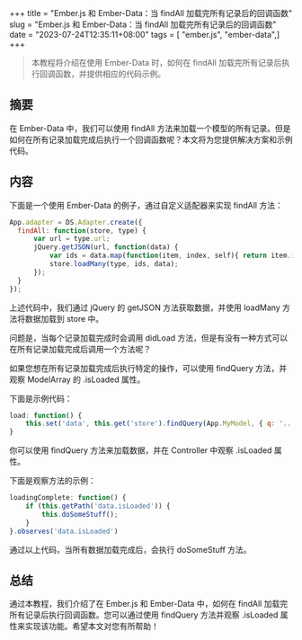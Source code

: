 +++
title = "Ember.js 和 Ember-Data：当 findAll 加载完所有记录后的回调函数"
slug = "Ember.js 和 Ember-Data：当 findAll 加载完所有记录后的回调函数"
date = "2023-07-24T12:35:11+08:00"
tags = [ "ember.js", "ember-data",]
+++


> 本教程将介绍在使用 Ember-Data 时，如何在 findAll 加载完所有记录后执行回调函数，并提供相应的代码示例。

## 摘要

在 Ember-Data 中，我们可以使用 findAll 方法来加载一个模型的所有记录。但是如何在所有记录加载完成后执行一个回调函数呢？本文将为您提供解决方案和示例代码。

## 内容

下面是一个使用 Ember-Data 的例子，通过自定义适配器来实现 findAll 方法：

```javascript
App.adapter = DS.Adapter.create({
  findAll: function(store, type) {
      var url = type.url;
      jQuery.getJSON(url, function(data) {
          var ids = data.map(function(item, index, self){ return item.id });
          store.loadMany(type, ids, data);
      });
  }
});
```

上述代码中，我们通过 jQuery 的 getJSON 方法获取数据，并使用 loadMany 方法将数据加载到 store 中。

问题是，当每个记录加载完成时会调用 didLoad 方法，但是有没有一种方式可以在所有记录加载完成后调用一个方法呢？

如果您想在所有记录加载完成后执行特定的操作，可以使用 findQuery 方法，并观察 ModelArray 的 .isLoaded 属性。

下面是示例代码：

```javascript
load: function() {
    this.set('data', this.get('store').findQuery(App.MyModel, { q: '...' }));
}
```

你可以使用 findQuery 方法来加载数据，并在 Controller 中观察 .isLoaded 属性。

下面是观察方法的示例：

```javascript
loadingComplete: function() {
    if (this.getPath('data.isLoaded')) {
        this.doSomeStuff();
    }
}.observes('data.isLoaded')
```

通过以上代码，当所有数据加载完成后，会执行 doSomeStuff 方法。

## 总结

通过本教程，我们介绍了在 Ember.js 和 Ember-Data 中，如何在 findAll 加载完所有记录后执行回调函数。您可以通过使用 findQuery 方法并观察 .isLoaded 属性来实现该功能。希望本文对您有所帮助！


